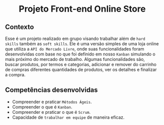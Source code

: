 # <p align="center">Projeto Front-end Online Store</p>

## Contexto

Esse é um projeto realizado em grupo visando trabalhar além de `hard skills` também as `soft skills`. Ele é uma versão simples de uma loja online que utiliza a `API do Mercado Livre`, onde suas funcionalidades foram desenvolvidas com base no que foi definido em nosso `Kanban` simulando o mais próximo do mercado de trabalho. Algumas funcionalidades são, buscar produtos, por termos e categorias, adicionar e remover do carrinho de compras diferentes quantidades de produtos, ver os detalhes e finalizar a compra.

## Competências desenvolvidas

- Compreender e praticar `Métodos Ágeis`.
- Compreender o que é `Kanban`.
- Compreender e praticar o que é `Scrum`.
- Capacidade de `trabalhar em equipe` de maneira eficaz.
